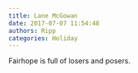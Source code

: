 ```yaml
---
title: Lane McGowan
date: 2017-07-07 11:54:48
authors: Ripp
categories: Holiday
---
```


 Fairhope is full of losers and posers.